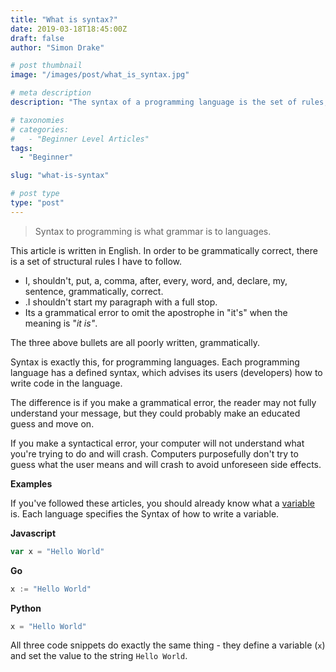 ```yaml
---
title: "What is syntax?"
date: 2019-03-18T18:45:00Z
draft: false
author: "Simon Drake"

# post thumbnail
image: "/images/post/what_is_syntax.jpg"

# meta description
description: "The syntax of a programming language is the set of rules, that define how to construct your code."

# taxonomies
# categories:
#   - "Beginner Level Articles"
tags:
  - "Beginner"

slug: "what-is-syntax"

# post type
type: "post"
---
```



> Syntax to programming is what grammar is to languages.

This article is written in English. In order to be grammatically correct, there is a set of structural rules I have to follow.

* I, shouldn't, put, a, comma, after, every, word, and, declare, my, sentence, grammatically, correct.
* .I shouldn't start my paragraph with a full stop.
* Its a grammatical error to omit the apostrophe in "it's" when the meaning is "_it is"_.

The three above bullets are all poorly written, grammatically.

Syntax is exactly this, for programming languages. Each programming language has a defined syntax, which advises its users (developers) how to write code in the language.

The difference is if you make a grammatical error, the reader may not fully understand your message, but they could probably make an educated guess and move on.

If you make a syntactical error, your computer will not understand what you're trying to do and will crash. Computers purposefully don't try to guess what the user means and will crash to avoid unforeseen side effects.

**Examples**

If you've followed these articles, you should already know what a [variable](https://codetips.co.uk/beginner/what-is-a-variable/) is. Each language specifies the Syntax of how to write a variable.

**Javascript**

```js
var x = "Hello World"
```



**Go**

```go
x := "Hello World"
```



**Python**

```python
x = "Hello World"
```

All three code snippets do exactly the same thing - they define a variable (`x`) and set the value to the string `Hello World`.


